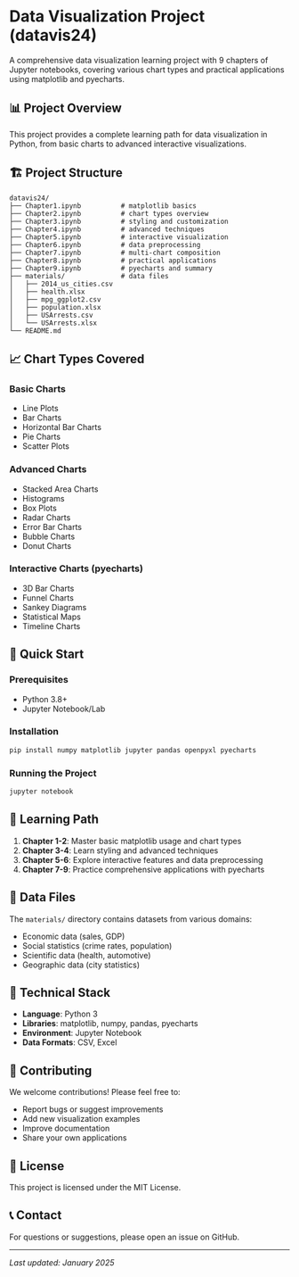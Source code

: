 # Data Visualization Project (datavis24)

A comprehensive data visualization learning project with 9 chapters of Jupyter notebooks, covering various chart types and practical applications using matplotlib and pyecharts.

## 📊 Project Overview

This project provides a complete learning path for data visualization in Python, from basic charts to advanced interactive visualizations.

## 🏗️ Project Structure

```
datavis24/
├── Chapter1.ipynb          # matplotlib basics
├── Chapter2.ipynb          # chart types overview
├── Chapter3.ipynb          # styling and customization
├── Chapter4.ipynb          # advanced techniques
├── Chapter5.ipynb          # interactive visualization
├── Chapter6.ipynb          # data preprocessing
├── Chapter7.ipynb          # multi-chart composition
├── Chapter8.ipynb          # practical applications
├── Chapter9.ipynb          # pyecharts and summary
├── materials/              # data files
│   ├── 2014_us_cities.csv
│   ├── health.xlsx
│   ├── mpg_ggplot2.csv
│   ├── population.xlsx
│   ├── USArrests.csv
│   └── USArrests.xlsx
└── README.md
```

## 📈 Chart Types Covered

### Basic Charts
- Line Plots
- Bar Charts
- Horizontal Bar Charts
- Pie Charts
- Scatter Plots

### Advanced Charts
- Stacked Area Charts
- Histograms
- Box Plots
- Radar Charts
- Error Bar Charts
- Bubble Charts
- Donut Charts

### Interactive Charts (pyecharts)
- 3D Bar Charts
- Funnel Charts
- Sankey Diagrams
- Statistical Maps
- Timeline Charts

## 🚀 Quick Start

### Prerequisites
- Python 3.8+
- Jupyter Notebook/Lab

### Installation
```bash
pip install numpy matplotlib jupyter pandas openpyxl pyecharts
```

### Running the Project
```bash
jupyter notebook
```

## 🎯 Learning Path

1. **Chapter 1-2**: Master basic matplotlib usage and chart types
2. **Chapter 3-4**: Learn styling and advanced techniques
3. **Chapter 5-6**: Explore interactive features and data preprocessing
4. **Chapter 7-9**: Practice comprehensive applications with pyecharts

## 📁 Data Files

The `materials/` directory contains datasets from various domains:
- Economic data (sales, GDP)
- Social statistics (crime rates, population)
- Scientific data (health, automotive)
- Geographic data (city statistics)

## 🔧 Technical Stack

- **Language**: Python 3
- **Libraries**: matplotlib, numpy, pandas, pyecharts
- **Environment**: Jupyter Notebook
- **Data Formats**: CSV, Excel

## 🤝 Contributing

We welcome contributions! Please feel free to:
- Report bugs or suggest improvements
- Add new visualization examples
- Improve documentation
- Share your own applications

## 📄 License

This project is licensed under the MIT License.

## 📞 Contact

For questions or suggestions, please open an issue on GitHub.

---

*Last updated: January 2025*